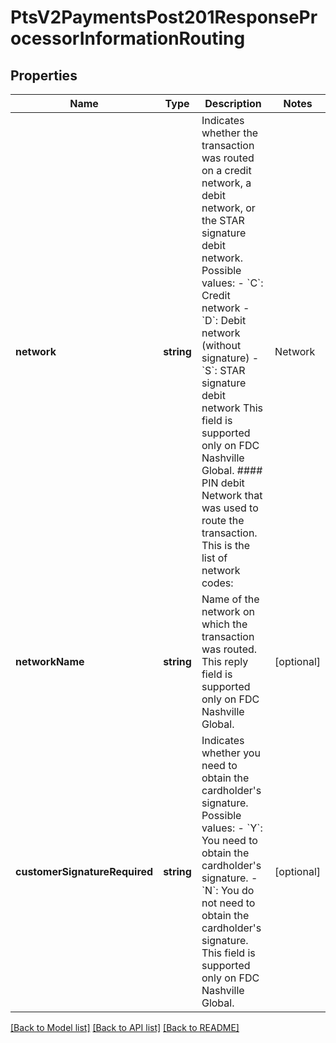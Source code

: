 # PtsV2PaymentsPost201ResponseProcessorInformationRouting

## Properties
Name | Type | Description | Notes
------------ | ------------- | ------------- | -------------
**network** | **string** | Indicates whether the transaction was routed on a credit network, a debit network, or the STAR signature debit network.  Possible values: - &#x60;C&#x60;: Credit network - &#x60;D&#x60;: Debit network (without signature) - &#x60;S&#x60;: STAR signature debit network  This field is supported only on FDC Nashville Global.  #### PIN debit Network that was used to route the transaction. This is the list of network codes:  | Network | Code | | --- | --- | | Accel | E | | AFFN | U | | Alaska Option | 3 | | CU24 | C | | Interlink | G | | Maestro | 8 | | NETS | P | | NYCE | F | | Pulse | H | | Shazam | 7 | | Star | M | | Visa | V |  Returned by PIN debit credit and PIN debit purchase. | [optional] 
**networkName** | **string** | Name of the network on which the transaction was routed.  This reply field is supported only on FDC Nashville Global. | [optional] 
**customerSignatureRequired** | **string** | Indicates whether you need to obtain the cardholder&#39;s signature.  Possible values: - &#x60;Y&#x60;: You need to obtain the cardholder&#39;s signature. - &#x60;N&#x60;: You do not need to obtain the cardholder&#39;s signature.  This field is supported only on FDC Nashville Global. | [optional] 

[[Back to Model list]](../README.md#documentation-for-models) [[Back to API list]](../README.md#documentation-for-api-endpoints) [[Back to README]](../README.md)


